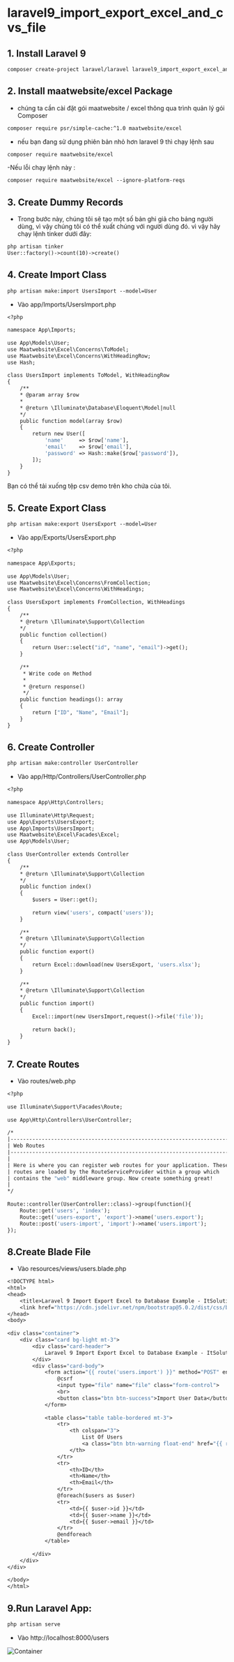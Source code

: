 # laravel9_import_export_excel_and_cvs_file
## 1. Install Laravel 9
```Dockerfile
composer create-project laravel/laravel laravel9_import_export_excel_and_cvs_file
```
## 2. Install maatwebsite/excel Package
- chúng ta cần cài đặt gói maatwebsite / excel thông qua trình quản lý gói Composer
```Dockerfile
composer require psr/simple-cache:^1.0 maatwebsite/excel
```
- nếu bạn đang sử dụng phiên bản nhỏ hơn laravel 9 thì chạy lệnh sau 
```Dockerfile
composer require maatwebsite/excel
```
-Nếu lỗi chạy lệnh này :
```Dockerfile
composer require maatwebsite/excel --ignore-platform-reqs
```
## 3. Create Dummy Records
- Trong bước này, chúng tôi sẽ tạo một số bản ghi giả cho bảng người dùng, vì vậy chúng tôi có thể xuất chúng với người dùng đó. vì vậy hãy chạy lệnh tinker dưới đây:
```Dockerfile
php artisan tinker
User::factory()->count(10)->create()
```
## 4. Create Import Class
```Dockerfile
php artisan make:import UsersImport --model=User
```
- Vào app/Imports/UsersImport.php
```Dockerfile
<?php
  
namespace App\Imports;
  
use App\Models\User;
use Maatwebsite\Excel\Concerns\ToModel;
use Maatwebsite\Excel\Concerns\WithHeadingRow;
use Hash;
  
class UsersImport implements ToModel, WithHeadingRow
{
    /**
    * @param array $row
    *
    * @return \Illuminate\Database\Eloquent\Model|null
    */
    public function model(array $row)
    {
        return new User([
            'name'     => $row['name'],
            'email'    => $row['email'], 
            'password' => Hash::make($row['password']),
        ]);
    }
}
```
Bạn có thể tải xuống tệp csv demo trên kho chứa của tôi.
## 5. Create Export Class
```Dockerfile
php artisan make:export UsersExport --model=User
```
- Vào app/Exports/UsersExport.php
```Dockerfile
<?php
  
namespace App\Exports;
  
use App\Models\User;
use Maatwebsite\Excel\Concerns\FromCollection;
use Maatwebsite\Excel\Concerns\WithHeadings;
  
class UsersExport implements FromCollection, WithHeadings
{
    /**
    * @return \Illuminate\Support\Collection
    */
    public function collection()
    {
        return User::select("id", "name", "email")->get();
    }
  
    /**
     * Write code on Method
     *
     * @return response()
     */
    public function headings(): array
    {
        return ["ID", "Name", "Email"];
    }
}
```
## 6. Create Controller
```Dockerfile
php artisan make:controller UserController
```
- Vào app/Http/Controllers/UserController.php
```Dockerfile
<?php
  
namespace App\Http\Controllers;
  
use Illuminate\Http\Request;
use App\Exports\UsersExport;
use App\Imports\UsersImport;
use Maatwebsite\Excel\Facades\Excel;
use App\Models\User;
  
class UserController extends Controller
{
    /**
    * @return \Illuminate\Support\Collection
    */
    public function index()
    {
        $users = User::get();
  
        return view('users', compact('users'));
    }
        
    /**
    * @return \Illuminate\Support\Collection
    */
    public function export() 
    {
        return Excel::download(new UsersExport, 'users.xlsx');
    }
       
    /**
    * @return \Illuminate\Support\Collection
    */
    public function import() 
    {
        Excel::import(new UsersImport,request()->file('file'));
               
        return back();
    }
}
```
## 7. Create Routes
- Vào routes/web.php
```Dockerfile
<?php
  
use Illuminate\Support\Facades\Route;
  
use App\Http\Controllers\UserController;
  
/*
|--------------------------------------------------------------------------
| Web Routes
|--------------------------------------------------------------------------
|
| Here is where you can register web routes for your application. These
| routes are loaded by the RouteServiceProvider within a group which
| contains the "web" middleware group. Now create something great!
|
*/
 
Route::controller(UserController::class)->group(function(){
    Route::get('users', 'index');
    Route::get('users-export', 'export')->name('users.export');
    Route::post('users-import', 'import')->name('users.import');
});
```
## 8.Create Blade File
- Vào resources/views/users.blade.php
```Dockerfile
<!DOCTYPE html>
<html>
<head>
    <title>Laravel 9 Import Export Excel to Database Example - ItSolutionStuff.com</title>
    <link href="https://cdn.jsdelivr.net/npm/bootstrap@5.0.2/dist/css/bootstrap.min.css" rel="stylesheet">
</head>
<body>
     
<div class="container">
    <div class="card bg-light mt-3">
        <div class="card-header">
            Laravel 9 Import Export Excel to Database Example - ItSolutionStuff.com
        </div>
        <div class="card-body">
            <form action="{{ route('users.import') }}" method="POST" enctype="multipart/form-data">
                @csrf
                <input type="file" name="file" class="form-control">
                <br>
                <button class="btn btn-success">Import User Data</button>
            </form>
  
            <table class="table table-bordered mt-3">
                <tr>
                    <th colspan="3">
                        List Of Users
                        <a class="btn btn-warning float-end" href="{{ route('users.export') }}">Export User Data</a>
                    </th>
                </tr>
                <tr>
                    <th>ID</th>
                    <th>Name</th>
                    <th>Email</th>
                </tr>
                @foreach($users as $user)
                <tr>
                    <td>{{ $user->id }}</td>
                    <td>{{ $user->name }}</td>
                    <td>{{ $user->email }}</td>
                </tr>
                @endforeach
            </table>
  
        </div>
    </div>
</div>
     
</body>
</html>
```
## 9.Run Laravel App:
```Dockerfile
php artisan serve
```
- Vào http://localhost:8000/users

![Container](a.png)
